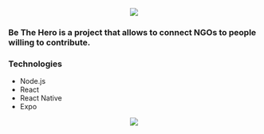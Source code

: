 <p align="center">
  <img src="https://imgur.com/1Jcnis6.png">
</p>

### Be The Hero is a project that allows to connect NGOs to people willing to contribute.

### Technologies

* Node.js
* React
* React Native
* Expo
<p align="center">
  <img src="https://imgur.com/j3S6gdZ.png">
</p>
